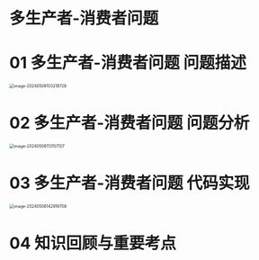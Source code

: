 # 多生产者-消费者问题



# 01 多生产者-消费者问题 问题描述

<img src="https://cvp.oss-cn-shanghai.aliyuncs.com/picgo/202405061032900.png" alt="image-20240506103218728" style="zoom:50%;" />



# 02 多生产者-消费者问题 问题分析

<img src="https://cvp.oss-cn-shanghai.aliyuncs.com/picgo/202405061131324.png" alt="image-20240506113157107" style="zoom:50%;" />



# 03 多生产者-消费者问题 代码实现

<img src="https://cvp.oss-cn-shanghai.aliyuncs.com/picgo/202405061429111.png" alt="image-20240506142916708" style="zoom:50%;" />



# 04 知识回顾与重要考点

